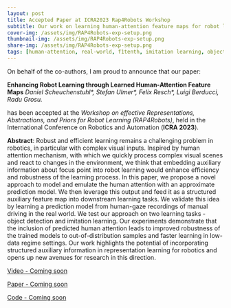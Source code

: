 ```yaml
---
layout: post
title: Accepted Paper at ICRA2023 Rap4Robots Workshop
subtitle: Our work on learning human-attention feature maps for robot learning has been accepted
cover-img: /assets/img/RAP4Robots-exp-setup.png
thumbnail-img: /assets/img/RAP4Robots-exp-setup.png
share-img: /assets/img/RAP4Robots-exp-setup.png
tags: [human-attention, real-world, f1tenth, imitation learning, object detection]
---
```


On behalf of the co-authors, I am proud to announce that our paper:

**Enhancing Robot Learning through Learned Human-Attention Feature Maps**
*Daniel Scheuchenstuhl\*, Stefan Ulmer\*, Felix Resch\*, Luigi Berducci, Radu Grosu.*

has been accepted at the 
*Workshop on effective Representations, Abstractions, and Priors for Robot Learning (RAP4Robots)*,
held in the International Conference on Robotics and Automation (**ICRA 2023**).

**Abstract**:
Robust and efficient learning remains a challenging
problem in robotics, in particular with complex visual inputs.
Inspired by human attention mechanism, with which we quickly
process complex visual scenes and react to changes in the
environment, we think that embedding auxiliary information
about focus point into robot learning would enhance efficiency
and robustness of the learning process. In this paper, we propose
a novel approach to model and emulate the human attention with
an approximate prediction model. We then leverage this output
and feed it as a structured auxiliary feature map into downstream
learning tasks. We validate this idea by learning a prediction
model from human-gaze recordings of manual driving in the
real world. We test our approach on two learning tasks - object
detection and imitation learning. Our experiments demonstrate
that the inclusion of predicted human attention leads to improved
robustness of the trained models to out-of-distribution samples
and faster learning in low-data regime settings. Our work
highlights the potential of incorporating structured auxiliary
information in representation learning for robotics and opens
up new avenues for research in this direction.


[Video - Coming soon]()

[Paper - Coming soon]()

[Code - Coming soon]()
